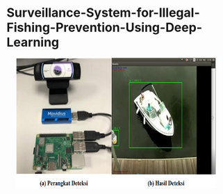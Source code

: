 # Surveillance-System-for-Illegal-Fishing-Prevention-Using-Deep-Learning


<p align="center">
  <img width="460" height="300" src="https://github.com/aguspray001/Surveillance-System-for-Illegal-Fishing-Prevention-Using-Deep-Learning/blob/master/openvino.png">
</p>
